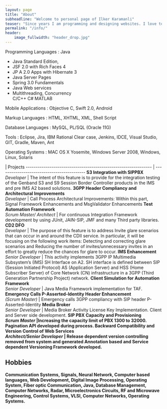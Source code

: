 ```yaml
---
layout: page
title: "About"
subheadline: "Welcome to personal page of Ilker Karamanli"
teaser: "Since years I am programming and designing websites. I love to work with open source tools and learn via code from others. This time I want to try to give something back..."
permalink: "/info/"
header:
    image_fullwidth: "header_drop.jpg"
---
```


Programming Languages
:    Java<br>
* Java Standard Edition,<br>
* JSF 2.0 with Rich Faces 4<br>
* JP A 2.0 Apps with Hibernate 3<br>
* Java Server Pages<br>
* Spring 3.0 Fundamentals<br>
* Java Web services<br>
* Multithreading, Concurrency<br>
C/C++ C# MATLAB

Mobile Applications
:    Objective C, Swift 2.0, Android

Markup Languages
:    HTML, XHTML, XML, Shell Script

Database Languages
:    MySQL, PL/SQL (Oracle 11G)

Tools
:    Eclipse, Jira, IBM Rational Clear case, Jenkins, IDCE, Visual Studio, GIT, Gradle, Maven, Ant

Operating Systems
:    MAC OS X Yosemite, Windows Server 2008, Windows, Linux, Solaris



| Projects
--------------------------------------------------------------- | -------------------------------------------
<strong>S3 Integration with SIPPBX</strong><br><em>Developer</em>  | The intent of this feature is to provide for the integration testing of the Genband S3 and S9 Session Border Controller products in the IMS and pre IMS A2 based solutions.
<strong>3GPP Header Compliancy and Architectural Improvements </strong><br><em>  Developer</em>  | Call Process Architectural Improvements: Within this part, Signal Framework Enhancements and MsgValidator Enhancements
<strong>Test Automation Framework </strong><br><em>Scrum Master/ Architect</em>  | For continuous Integration Framework development by using JUnit, JAIN-SIP, JMF and many Third party libraries.
<strong>CD2 DFO </strong><br><em>Developer</em> | The purpose of this feature is to address Invite glare scenarios that can occur in and around the CDII service. In particular, it will be focusing on the following work items: Detecting and correcting glare scenarios and Reducing the number of invites/unnecessary invites in an effort to greatly reduce the chances for glare to occur.
<strong>IMS Enhancement </strong><br><em>Senior Developer</em> | This activity implements 3GPP IP Multimedia Subsystem’s (IMS) SH Interface on A2. SH interface is defined between SIP (Session Initiated Protocol) AS (Application Server) and HSS (Home Subscriber Server) of Core Network (CN) infrastructure in a 3GPP (Third Generation Partnership Project) network.
<strong>Client Simulation for Automation Framework</strong><br><em>Senior Developer</em>  | Java Media Framework implementation for TAF.
<strong>Emergency Calls P-Asserted-Identity Header Enhancement</strong><br><em> (Scrum Master)</em> | Emergency calls 3GPP compliancy with SIP header P-Asserted-Identity
<strong>Media Broker</strong><br><em>Senior Developer</em>  | Media Broker Activity License Key Implementation. Client and Server side development.
<strong>SIP PBX Capacity and Provisioning<strong><br><em>Scrum Master</em>  |Increasing the capacity limit of PBX 1300 to 32000. Pagination API developed during process.
<strong>Backward Compatibility and Version Control of Web Services</strong><br><em>Architect/Senior Developer</em> | Release dependent version controlling removed from system and generated Annotation based and Service dependent Versioning Framework developed.


## Hobbies
Communication Systems, Signals, Neural Network, Computer based languages, Web Development, Digital Image Processing, Operating System, Fiber optic Communication, Java, Database Management, Computer Networks, Radar, Microelectronics Circuits, RF and Microwave Engineering, Control Systems, VLSI, Computer Networks, Operating Systems.
